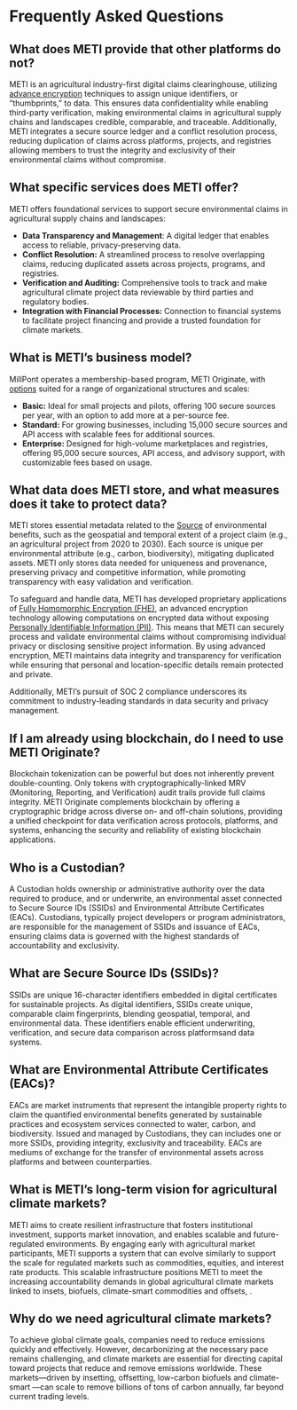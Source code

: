 # Frequently Asked Questions

## **What does METI provide that other platforms do not?**

METI is an agricultural industry-first digital claims clearinghouse, utilizing [advance encryption](https://csrc.nist.gov/Presentations/2023/stppa6-iso-iec-fhe) techniques to assign unique identifiers, or “thumbprints,” to data. This ensures data confidentiality while enabling third-party verification, making environmental claims in agricultural supply chains and landscapes credible, comparable, and traceable. Additionally, METI integrates a secure source ledger and a conflict resolution process, reducing duplication of claims across platforms, projects, and registries allowing members to trust the integrity and exclusivity of their environmental claims without compromise.

## What specific services does METI offer?

METI offers foundational services to support secure environmental claims in agricultural supply chains and landscapes:&#x20;

* **Data Transparency and Management**: A digital ledger that enables access to reliable, privacy-preserving data.
* **Conflict Resolution:** A streamlined process to resolve overlapping claims, reducing duplicated assets across projects, programs, and registries.
* **Verification and Auditing:** Comprehensive tools to track and make agricultural climate project data reviewable by third parties and regulatory bodies.
* **Integration with Financial Processes:** Connection to financial systems to facilitate project financing and provide a trusted foundation for climate markets​.

## **What is METI’s business model?**

MillPont operates a membership-based program, METI Originate, with [options](meti-originate-pricing.md) suited for a range of organizational structures and scales:

* **Basic:** Ideal for small projects and pilots, offering 100 secure sources per year, with an option to add more at a per-source fee.
* **Standard:** For growing businesses, including 15,000 secure sources and API access with scalable fees for additional sources.
* **Enterprise:** Designed for high-volume marketplaces and registries, offering 95,000 secure sources, API access, and advisory support, with customizable fees based on usage​.&#x20;

## What data does METI store, and what measures does it take to protect data?

METI stores essential metadata related to the [Source](meti-originate-fact-sheet.md#what-are-secure-source-ids-ssids) of environmental benefits, such as the geospatial and temporal extent of a project claim (e.g., an agricultural project from 2020 to 2030). Each source is unique per environmental attribute (e.g., carbon, biodiversity), mitigating duplicated assets. METI only stores data needed for uniqueness and provenance, preserving privacy and competitive information, while promoting transparency with easy validation and verification.&#x20;

To safeguard and handle data, METI has developed proprietary applications of  [Fully Homomorphic Encryption (FHE)](https://csrc.nist.gov/Presentations/2023/stppa6-iso-iec-fhe), an advanced encryption technology allowing computations on encrypted data without exposing  [Personally Identifiable Information (PII)](https://www.nrcs.usda.gov/sites/default/files/2022-10/Safeguarding\_PII\_Fact\_Sheet\_Fillable\_1\_3\_22.pdf). This means that METI can securely process and validate environmental claims without compromising individual privacy or disclosing sensitive project information. By using advanced encryption, METI maintains data integrity and transparency for verification while ensuring that personal and location-specific details remain protected and private.

Additionally, METI’s pursuit of SOC 2 compliance underscores its commitment to industry-leading standards in data security and privacy management.

## If I am already using blockchain, do I need to use METI Originate?

Blockchain tokenization can be powerful but does not inherently prevent double-counting. Only tokens with cryptographically-linked MRV (Monitoring, Reporting, and Verification) audit trails provide full claims integrity. METI Originate complements blockchain by offering a cryptographic bridge across diverse on- and off-chain solutions, providing a unified checkpoint for data verification across protocols, platforms, and systems, enhancing the security and reliability of existing blockchain applications​.

## Who is a Custodian?

A Custodian holds ownership or administrative authority over the data required to produce, and or underwrite, an environmental asset connected to Secure Source IDs (SSIDs) and Environmental Attribute Certificates (EACs). Custodians, typically project developers or program administrators, are responsible for the management of SSIDs and issuance of EACs, ensuring claims data is governed with the highest standards of accountability and exclusivity.

## What are Secure Source IDs (SSIDs)?

SSIDs are unique 16-character identifiers embedded in digital certificates for sustainable projects. As digital identifiers, SSIDs create unique, comparable claim fingerprints, blending geospatial, temporal, and environmental data. These identifiers enable efficient underwriting, verification, and secure data comparison across platforms​ and data systems.

## What are Environmental Attribute Certificates (EACs)?

EACs are market instruments that represent the intangible property rights to claim the quantified environmental benefits generated by sustainable practices and ecosystem services connected to water, carbon, and biodiversity. Issued and managed by Custodians, they can includes one or more SSIDs, providing integrity, exclusivity and traceability. EACs are mediums of exchange for the transfer of environmental assets across platforms and between counterparties.

## What is METI’s long-term vision for agricultural climate markets?

METI aims to create resilient infrastructure that fosters institutional investment, supports market innovation, and enables scalable and future-regulated environments. By engaging early with agricultural market participants, METI supports a system that can evolve similarly to support  the scale for regulated markets such as commodities, equities, and interest rate products. This scalable infrastructure positions METI to meet the increasing accountability demands in global agricultural climate markets linked to insets, biofuels, climate-smart commodities and offsets, .

## Why do we need agricultural climate markets?

To achieve global climate goals, companies need to reduce emissions quickly and effectively. However, decarbonizing at the necessary pace remains challenging, and climate markets are essential for directing capital toward projects that reduce and remove emissions worldwide. These markets—driven by insetting, offsetting, low-carbon biofuels and climate-smart —can scale to remove billions of tons of carbon annually, far beyond current trading levels.&#x20;

